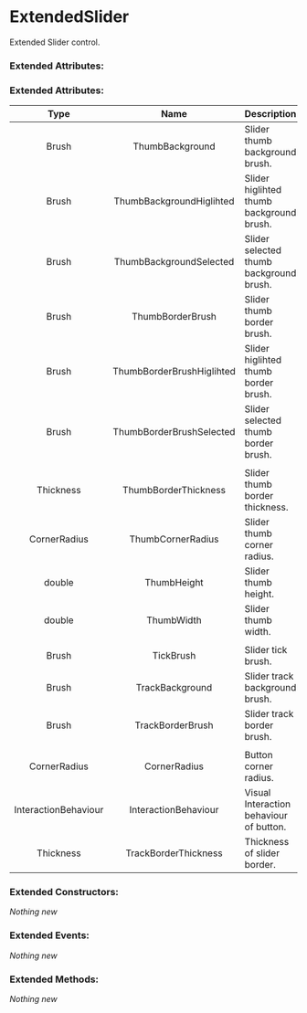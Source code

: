 # ExtendedSlider

Extended Slider control.

### Extended Attributes:

### Extended Attributes:

| Type   | Name                      | Description |
|:------:|:-------------------------:|:------------|
| Brush  | ThumbBackground           | Slider thumb background brush. |
| Brush  | ThumbBackgroundHiglihted  | Slider higlihted thumb background brush. |
| Brush  | ThumbBackgroundSelected   | Slider selected thumb background brush. |
| Brush  | ThumbBorderBrush          | Slider thumb border brush. |
| Brush  | ThumbBorderBrushHiglihted | Slider higlihted thumb border brush. |
| Brush  | ThumbBorderBrushSelected  | Slider selected thumb border brush. |
|||
| Thickness    | ThumbBorderThickness | Slider thumb border thickness. |
| CornerRadius | ThumbCornerRadius    | Slider thumb corner radius. |
| double       | ThumbHeight          | Slider thumb height. |
| double       | ThumbWidth           | Slider thumb width. |
|||
| Brush  | TickBrush        | Slider tick brush. |
| Brush  | TrackBackground  | Slider track background brush. |
| Brush  | TrackBorderBrush | Slider track border brush. |
|||
| CornerRadius | CornerRadius   | Button corner radius. |
| InteractionBehaviour | InteractionBehaviour | Visual Interaction behaviour of button. |
| Thickness    | TrackBorderThickness | Thickness of slider border. |

### Extended Constructors: 

*Nothing new*

### Extended Events: 

*Nothing new*

### Extended Methods: 

*Nothing new*
